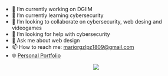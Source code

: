 - 🔭 I’m currently working on DGIIM
- 🌱 I’m currently learning cybersecurity
- 👯 I’m looking to collaborate on cybersecurity, web desing and videogames
- 🤔 I’m looking for help with cybersecurity
- 💬 Ask me about web design
- 📫 How to reach me: mariorgzlpz1809@gmail.com
- 🌐 [Personal Portfolio](https://mariorgzlpz.github.io)
<p align="center"> 
  <img src="https://github-readme-stats.vercel.app/api/top-langs/?username=mariorgzlpz&layout=compact&theme=tokyonight" />
</p>
